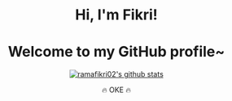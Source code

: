 <h1 align="center">Hi, I'm Fikri!</h1>
<h1 align="center">Welcome to my GitHub profile~</h1>

<p align="center">
  <a href="https://github.com/ramafikri02"><img src="https://github-readme-stats.vercel.app/api?username=ramafikri02&hide_border=true&show_icons=true&theme=buefy" alt="ramafikri02's github stats"></a>
</p>

<p align="center">🔥 OKE 🔥</p>

<!--

Here are some ideas to get you started:

- 🔭 I’m currently working on ...
- 🌱 I’m currently learning ...
- 👯 I’m looking to collaborate on ...
- 🤔 I’m looking for help with ...
- 💬 Ask me about ...
- 📫 How to reach me: ...
- 😄 Pronouns: ...
- ⚡ Fun fact: ...
-->
